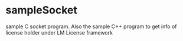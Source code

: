 # sampleSocket
sample C socket program. Also the sample C++ program to get info of license holder under LM License framework
